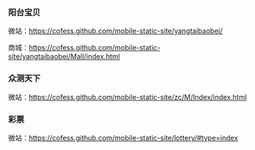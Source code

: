 ### 阳台宝贝
微站：https://cofess.github.com/mobile-static-site/yangtaibaobei/

商城：https://cofess.github.com/mobile-static-site/yangtaibaobei/Mall/index.html

### 众测天下
微站：https://cofess.github.com/mobile-static-site/zc/M/Index/index.html

### 彩票
微站：https://cofess.github.com/mobile-static-site/lottery/#type=index

